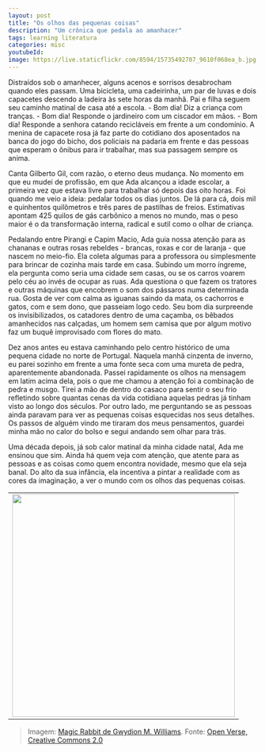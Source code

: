 ```yaml
---
layout: post
title: "Os olhos das pequenas coisas"
description: "Um crônica que pedala ao amanhacer"
tags: learning literatura
categories: misc
youtubeId:
image: https://live.staticflickr.com/8594/15735492707_9610f068ea_b.jpg
---
```


Distraídos sob o amanhecer, alguns acenos e sorrisos desabrocham quando eles passam. Uma bicicleta, uma cadeirinha, um par de luvas e dois capacetes descendo a ladeira às sete horas da manhã. Pai e filha seguem seu caminho matinal de casa até a escola. - Bom dia! Diz a criança com tranças. - Bom dia! Responde o jardineiro com um ciscador em mãos. - Bom dia! Responde a senhora catando recicláveis em frente a um condomínio. A menina de capacete rosa já faz parte do cotidiano dos aposentados na banca do jogo do bicho, dos policiais na padaria em frente e das pessoas que esperam o ônibus para ir trabalhar, mas sua passagem sempre os anima.

Canta Gilberto Gil, com razão, o eterno deus mudança. No momento em que eu mudei de profissão, em que Ada alcançou a idade escolar, a primeira vez que estava livre para trabalhar só depois das oito horas. Foi quando me veio a ideia: pedalar todos os dias juntos. De lá para cá, dois mil e quinhentos quilômetros e três pares de pastilhas de freios. Estimativas apontam 425 quilos de gás carbônico a menos no mundo, mas o peso maior é o da transformação interna, radical e sutil como o olhar de criança.

Pedalando entre Pirangi e Capim Macio, Ada guia nossa atenção para as chananas e outras rosas rebeldes - brancas, roxas e cor de laranja - que nascem no meio-fio. Ela coleta algumas para a professora ou simplesmente para brincar de cozinha mais tarde em casa. Subindo um morro íngreme, ela pergunta como seria uma cidade sem casas, ou se os carros voarem pelo céu ao invés de ocupar as ruas. Ada questiona o que fazem os tratores e outras máquinas que encobrem o som dos pássaros numa determinada rua. Gosta de ver com calma as iguanas saindo da mata, os cachorros e gatos, com e sem dono, que passeiam logo cedo. Seu bom dia surpreende os invisibilizados, os catadores dentro de uma caçamba, os bêbados amanhecidos nas calçadas, um homem sem camisa que por algum motivo faz um buquê improvisado com flores do mato.

Dez anos antes eu estava caminhando pelo centro histórico de uma pequena cidade no norte de Portugal. Naquela manhã cinzenta de inverno, eu parei sozinho em frente a uma fonte seca com uma mureta de pedra, aparentemente abandonada. Passei rapidamente os olhos na mensagem em latim acima dela, pois o que me chamou a atenção foi a combinação de pedra e musgo. Tirei a mão de dentro do casaco para sentir o seu frio refletindo sobre quantas cenas da vida cotidiana aquelas pedras já tinham visto ao longo dos séculos. Por outro lado, me perguntando se as pessoas ainda paravam para ver as pequenas coisas esquecidas nos seus detalhes. Os passos de alguém vindo me tiraram dos meus pensamentos, guardei minha mão no calor do bolso e segui andando sem olhar para trás.

Uma década depois, já sob calor matinal da minha cidade natal, Ada me ensinou que sim. Ainda há quem veja com atenção, que atente para as pessoas e as coisas como quem encontra novidade, mesmo que ela seja banal. Do alto da sua infância, ela incentiva a pintar a realidade com as cores da imaginação, a ver o mundo com os olhos das pequenas coisas.

<table cellpadding="0" cellspacing="0" border="0" width="100%">
<tr><td align="center">
  <img src="https://live.staticflickr.com/8594/15735492707_9610f068ea_b.jpg" width="450">
</td></tr>
</table>

>Imagem: [Magic Rabbit de Gwydion M. Williams](https://openverse.org/image/263d94ce-2ac3-45f8-8d3e-a44c85bc1926). Fonte: [Open Verse, Creative Commons 2.0](https://openverse.org/)
